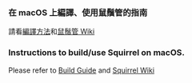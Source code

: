 ### 在 macOS 上編譯、使用鼠鬚管的指南

請看[編譯方法](https://github.com/rime/squirrel/blob/master/INSTALL.md)和[鼠鬚管 Wiki](https://github.com/rime/squirrel/wiki)

### Instructions to build/use Squirrel on macOS.

Please refer to [Build Guide](https://github.com/rime/squirrel/blob/master/INSTALL.md) and [Squirrel Wiki](https://github.com/rime/squirrel/wiki)